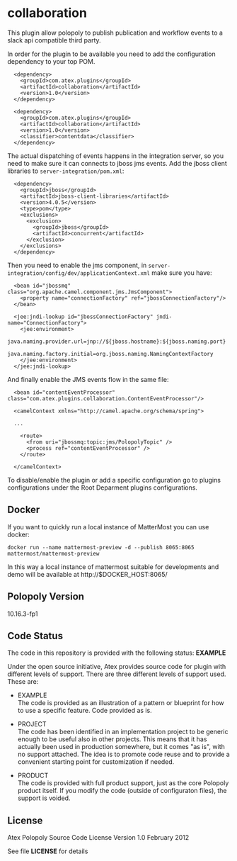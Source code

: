 collaboration
================

This plugin allow polopoly to publish publication and workflow events to a slack api compatible third party.

In order for the plugin to be available you need to add the configuration dependency to your top POM.
```
  <dependency>
    <groupId>com.atex.plugins</groupId>
    <artifactId>collaboration</artifactId>
    <version>1.0</version>
  </dependency>

  <dependency>
    <groupId>com.atex.plugins</groupId>
    <artifactId>collaboration</artifactId>
    <version>1.0</version>
    <classifier>contentdata</classifier>
  </dependency>
```

The actual dispatching of events happens in the integration server, so you need to make sure it can connects to jboss jms events.
Add the jboss client libraries to `server-integration/pom.xml`:

```
  <dependency>
    <groupId>jboss</groupId>
    <artifactId>jboss-client-libraries</artifactId>
    <version>4.0.5</version>
    <type>pom</type>
    <exclusions>
      <exclusion>
        <groupId>jboss</groupId>
        <artifactId>concurrent</artifactId>
      </exclusion>
    </exclusions>
  </dependency>
```

Then you need to enable the jms component, in `server-integration/config/dev/applicationContext.xml` make sure you have:

```
  <bean id="jbossmq" class="org.apache.camel.component.jms.JmsComponent">
    <property name="connectionFactory" ref="jbossConnectionFactory"/>
  </bean>

  <jee:jndi-lookup id="jbossConnectionFactory" jndi-name="ConnectionFactory">
    <jee:environment>
      java.naming.provider.url=jnp://${jboss.hostname}:${jboss.naming.port}
      java.naming.factory.initial=org.jboss.naming.NamingContextFactory
    </jee:environment>
  </jee:jndi-lookup>
```

And finally enable the JMS events flow in the same file:

```
  <bean id="contentEventProcessor" class="com.atex.plugins.collaboration.ContentEventProcessor"/>

  <camelContext xmlns="http://camel.apache.org/schema/spring">

  ...

    <route>
      <from uri="jbossmq:topic:jms/PolopolyTopic" />
      <process ref="contentEventProcessor" />
    </route>

  </camelContext>
```

To disable/enable the plugin or add a specific configuration go to plugins configurations under the Root Deparment plugins configurations.

## Docker

If you want to quickly run a local instance of MatterMost you can use docker:

```
docker run --name mattermost-preview -d --publish 8065:8065 mattermost/mattermost-preview
```

In this way a local instance of mattermost suitable for developments and demo will be available at http://$DOCKER_HOST:8065/

## Polopoly Version
10.16.3-fp1

## Code Status
The code in this repository is provided with the following status: **EXAMPLE**

Under the open source initiative, Atex provides source code for plugin with different levels of support. There are three different levels of support used. These are:

- EXAMPLE  
The code is provided as an illustration of a pattern or blueprint for how to use a specific feature. Code provided as is.

- PROJECT  
The code has been identified in an implementation project to be generic enough to be useful also in other projects. This means that it has actually been used in production somewhere, but it comes "as is", with no support attached. The idea is to promote code reuse and to provide a convenient starting point for customization if needed.

- PRODUCT  
The code is provided with full product support, just as the core Polopoly product itself.
If you modify the code (outside of configuraton files), the support is voided.


## License
Atex Polopoly Source Code License
Version 1.0 February 2012

See file **LICENSE** for details
